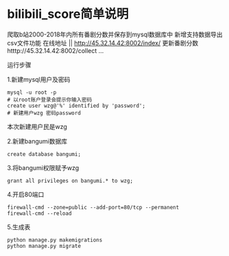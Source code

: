 # bilibili_score简单说明
爬取b站2000-2018年内所有番剧分数并保存到mysql数据库中
新增支持数据导出csv文件功能
在线地址 ||
http://45.32.14.42:8002/index/
更新番剧分数
htttp://45.32.14.42:8002/collect
...



运行步骤

1.新建mysql用户及密码

```
mysql -u root -p
# 以root账户登录会提示你输入密码
create user wzg@'%' identified by 'password';
# 新建用户wzg 密码password
```

本次新建用户民是wzg

2.新建bangumi数据库

```
create database bangumi;
```

3.将bangumi权限赋予wzg

```
grant all privileges on bangumi.* to wzg;
```

4.开启80端口

```
firewall-cmd --zone=public --add-port=80/tcp --permanent
firewall-cmd --reload
```

5.生成表

```
python manage.py makemigrations
python manage.py migrate
```

